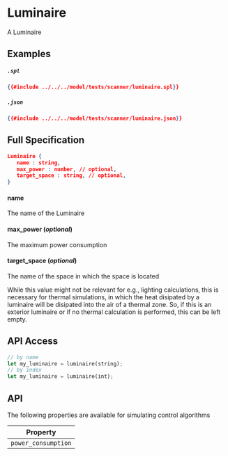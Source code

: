 # Luminaire

A Luminaire

## Examples

##### `.spl`
```json
{{#include ../../../model/tests/scanner/luminaire.spl}}
```

##### `.json`
```json
{{#include ../../../model/tests/scanner/luminaire.json}}
```


 ## Full Specification

```json
Luminaire {
   name : string,
   max_power : number, // optional,
   target_space : string, // optional,
}
```



#### name

The name of the Luminaire




#### max_power (*optional*)

The maximum power consumption




#### target_space (*optional*)

The name of the space in which the space is located

While this value might not be relevant for
e.g., lighting calculations, this is necessary for
thermal simulations, in which the heat disipated by
a luminaire will be disipated into the air of a thermal
zone. So, if this is an exterior luminaire or if no thermal
calculation is performed, this can be left empty.






## API Access

```rs
// by name
let my_luminaire = luminaire(string);
// by index
let my_luminaire = luminaire(int);
```



## API

The following properties are available for simulating control algorithms

| Property |
|----------|
| `power_consumption` |  
